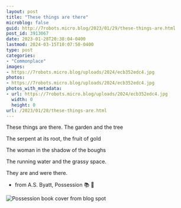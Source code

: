 ```yaml
---
layout: post
title: "These things are there"
microblog: false
guid: http://7robots.micro.blog/2023/01/29/these-things-are.html
post_id: 3913067
date: 2023-01-28T20:38:04-0400
lastmod: 2024-03-15T10:07:50-0400
type: post
categories:
- "Commonplace"
images:
- https://7robots.micro.blog/uploads/2024/ecb352edc4.jpg
photos:
- https://7robots.micro.blog/uploads/2024/ecb352edc4.jpg
photos_with_metadata:
- url: https://7robots.micro.blog/uploads/2024/ecb352edc4.jpg
  width: 0
  height: 0
url: /2023/01/28/these-things-are.html
---
```

These things are there. The garden and the tree

The serpent at its root, the fruit of gold

The woman in the shadow of the boughs

The running water and the grassy space.

They are and were there.

- from A.S. Byatt, Possession 📚 💬

![Possession book cover from blog spot]( https://7robots.micro.blog/uploads/2024/ecb352edc4.jpg "Possession book cover from blogspot")
